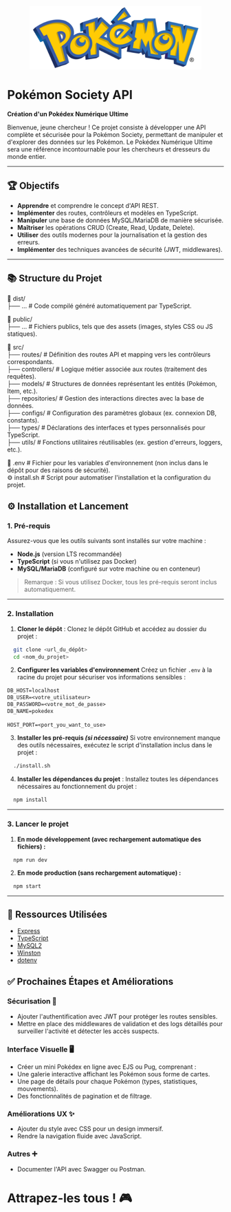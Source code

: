 


<p align="center">
  <img src="./public/pokemon-logo.png" alt="Logo du projet" width="400">
</p>



# Pokémon Society API


**Création d'un Pokédex Numérique Ultime**

Bienvenue, jeune chercheur ! Ce projet consiste à développer une API complète et sécurisée pour la Pokémon Society, permettant de manipuler et d'explorer des données sur les Pokémon. Le Pokédex Numérique Ultime sera une référence incontournable pour les chercheurs et dresseurs du monde entier.


---

## 🏆 Objectifs

- **Apprendre** et comprendre le concept d'API REST.
- **Implémenter** des routes, contrôleurs et modèles en TypeScript.
- **Manipuler** une base de données MySQL/MariaDB de manière sécurisée.
- **Maîtriser** les opérations CRUD (Create, Read, Update, Delete).
- **Utiliser** des outils modernes pour la journalisation et la gestion des erreurs.
- **Implémenter** des techniques avancées de sécurité (JWT, middlewares).

---

## 📚 Structure du Projet

📂 dist/  
  ├── ... # Code compilé généré automatiquement par TypeScript.

📂 public/  
  ├── ... # Fichiers publics, tels que des assets (images, styles CSS ou JS statiques).

📂 src/  
  ├── routes/        # Définition des routes API et mapping vers les contrôleurs correspondants.  
  ├── controllers/   # Logique métier associée aux routes (traitement des requêtes).  
  ├── models/        # Structures de données représentant les entités (Pokémon, Item, etc.).  
  ├── repositories/  # Gestion des interactions directes avec la base de données.  
  ├── configs/       # Configuration des paramètres globaux (ex. connexion DB, constants).  
  ├── types/         # Déclarations des interfaces et types personnalisés pour TypeScript.  
  ├── utils/         # Fonctions utilitaires réutilisables (ex. gestion d'erreurs, loggers, etc.).  

📄 .env # Fichier pour les variables d'environnement (non inclus dans le dépôt pour des raisons de sécurité).  
⚙️ install.sh # Script pour automatiser l'installation et la configuration du projet.  

## ⚙️ Installation et Lancement

### 1. **Pré-requis**
Assurez-vous que les outils suivants sont installés sur votre machine :
- **Node.js** (version LTS recommandée)
- **TypeScript** (si vous n'utilisez pas Docker)
- **MySQL/MariaDB** (configuré sur votre machine ou en conteneur)

> Remarque : Si vous utilisez Docker, tous les pré-requis seront inclus automatiquement.

---

### 2. **Installation**
1. **Cloner le dépôt** :
Clonez le dépôt GitHub et accédez au dossier du projet :
```bash
  git clone <url_du_dépôt>
  cd <nom_du_projet>
```

2. **Configurer les variables d'environnement**
Créez un fichier `.env` à la racine du projet pour sécuriser vos informations sensibles :
```env
DB_HOST=localhost
DB_USER=<votre_utilisateur>
DB_PASSWORD=<votre_mot_de_passe>
DB_NAME=pokedex

HOST_PORT=<port_you_want_to_use>
```

3. **Installer les pré-requis *(si nécessaire)***
Si votre environnement manque des outils nécessaires, exécutez le script d'installation inclus dans le projet :
```bash
  ./install.sh
```

4. **Installer les dépendances du projet** :
Installez toutes les dépendances nécessaires au fonctionnement du projet :
```bash
  npm install
```
---

### 3. **Lancer le projet**
1. **En mode développement (avec rechargement automatique des fichiers) :**
```bash
  npm run dev
```

2. **En mode production (sans rechargement automatique) :**
```bash
  npm start
```

---

## 🌟 Ressources Utilisées
- [Express](https://expressjs.com/)
- [TypeScript](https://www.typescriptlang.org/)
- [MySQL2](https://github.com/sidorares/node-mysql2)
- [Winston](https://github.com/winstonjs/winston)
- [dotenv](https://github.com/motdotla/dotenv)


## ✅ Prochaines Étapes et Améliorations
  ### Sécurisation 🔐
  - Ajouter l'authentification avec JWT pour protéger les routes sensibles.
  - Mettre en place des middlewares de validation et des logs détaillés pour surveiller l'activité et détecter les accès suspects.
  ### Interface Visuelle 🖥️
  - Créer un mini Pokédex en ligne avec EJS ou Pug, comprenant :
  - Une galerie interactive affichant les Pokémon sous forme de cartes.
  - Une page de détails pour chaque Pokémon (types, statistiques, mouvements).
  - Des fonctionnalités de pagination et de filtrage.
  ### Améliorations UX ✨
  - Ajouter du style avec CSS pour un design immersif.
  - Rendre la navigation fluide avec JavaScript.
  ### Autres ➕
  - Documenter l'API avec Swagger ou Postman.
    

# Attrapez-les tous ! 🎮

